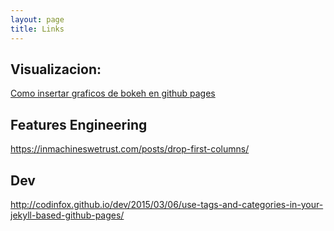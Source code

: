 ```yaml
---
layout: page
title: Links
---
```


## Visualizacion:


[Como insertar graficos de bokeh en github pages](https://p-mckenzie.github.io/2017/12/01/embedding-bokeh-with-github-pages/)


## Features Engineering

https://inmachineswetrust.com/posts/drop-first-columns/


## Dev

http://codinfox.github.io/dev/2015/03/06/use-tags-and-categories-in-your-jekyll-based-github-pages/
